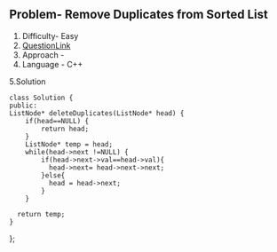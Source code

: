 ## Problem-  Remove Duplicates from Sorted List

1. Difficulty- Easy
2. [QuestionLink](https://leetcode.com/problems/remove-duplicates-from-sorted-list/)
3. Approach -
4. Language - C++

5.Solution
 
  
   
    class Solution {
    public:
    ListNode* deleteDuplicates(ListNode* head) {
        if(head==NULL) {
            return head;
        }
        ListNode* temp = head;
        while(head->next !=NULL) {
            if(head->next->val==head->val){
              head->next= head->next->next;
            }else{
              head = head->next;
            }
        }

      return temp;
    }
   };